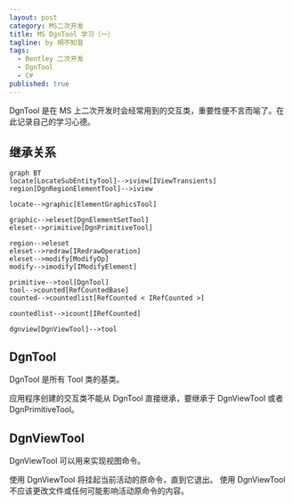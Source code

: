 ```yaml
---
layout: post
category: MS二次开发
title: MS DgnTool 学习（一）
tagline: by 明不知昔
tags: 
  - Bentley 二次开发
  - DgnTool
  - C#
published: true
---
```


DgnTool 是在 MS 上二次开发时会经常用到的交互类，重要性便不言而喻了。在此记录自己的学习心德。

<!--more-->

## 继承关系

``` mermaid
graph BT
locate[LocateSubEntityTool]-->iview[IViewTransients]
region[DgnRegionElementTool]-->iview

locate-->graphic[ElementGraphicsTool]

graphic-->eleset[DgnElementSetTool]
eleset-->primitive[DgnPrimitiveTool]

region-->eleset
eleset-->redraw[IRedrawOperation]
eleset-->modify[ModifyOp]
modify-->imodify[IModifyElement]

primitive-->tool[DgnTool]
tool-->counted[RefCountedBase]
counted-->countedlist[RefCounted < IRefCounted >]

countedlist-->icount[IRefCounted]

dgnview[DgnViewTool]-->tool
```

## DgnTool

DgnTool 是所有 Tool 类的基类。

应用程序创建的交互类不能从 DgnTool 直接继承，要继承于 DgnViewTool 或者 DgnPrimitiveTool。



## DgnViewTool

DgnViewTool 可以用来实现视图命令。

 使用 DgnViewTool 将挂起当前活动的原命令，直到它退出。 使用 DgnViewTool 不应该更改文件或任何可能影响活动原命令的内容。